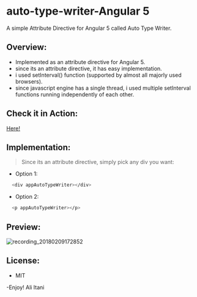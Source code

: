 # auto-type-writer-Angular 5
A simple Attribute Directive for Angular 5 called Auto Type Writer.

## Overview:
- Implemented as an attribute directive for Angular 5.
- since its an attribute directive, it has easy implementation.
- i used setInterval() function (supported by almost all majorly used browsers).
- since javascript engine has a single thread, i used multiple setInterval functions running independently of each other.

## Check it in Action:
<a href="https://htmlpreview.github.io/?https://github.com/aliitani/auto-type-writer-js/master/index.html">Here!</a>

## Implementation:
>  Since its an attribute directive, simply pick any div you want:
- Option 1:
```sh
  <div appAutoTypeWriter></div> 
```
- Option 2: 
```sh
  <p appAutoTypeWriter></p> 
```


## Preview:

![recording_20180209172852](https://user-images.githubusercontent.com/19563826/36053601-4f5a32d0-0dc0-11e8-8341-263cb82e4a63.gif)


## License:
- MIT

-Enjoy!
Ali Itani
